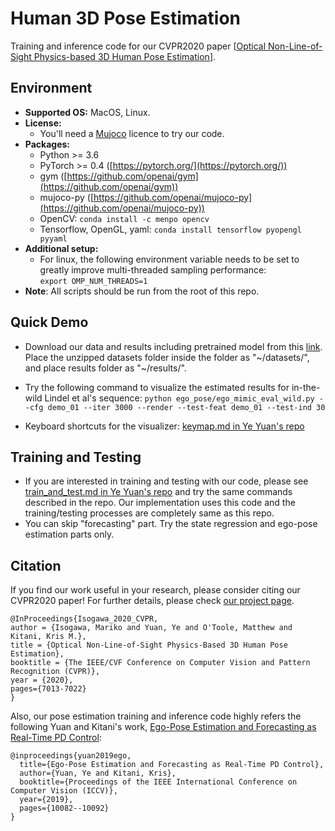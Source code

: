 # Human 3D Pose Estimation
Training and inference code for our CVPR2020 paper [[Optical Non-Line-of-Sight Physics-based 3D Human Pose Estimation](https://marikoisogawa.github.io/project/nlos_pose.html)].


## Environment

* **Supported OS:** MacOS, Linux.
* **License:**
  * You'll need a [Mujoco](http://www.mujoco.org/) licence to try our code.
* **Packages:**
  * Python >= 3.6
  * PyTorch >= 0.4 ([https://pytorch.org/](https://pytorch.org/))
  * gym ([https://github.com/openai/gym](https://github.com/openai/gym))
  * mujoco-py ([https://github.com/openai/mujoco-py](https://github.com/openai/mujoco-py))
  * OpenCV: ```conda install -c menpo opencv```
  * Tensorflow, OpenGL, yaml:
    ```conda install tensorflow pyopengl pyyaml```
* **Additional setup:**
  * For linux, the following environment variable needs to be set to greatly improve multi-threaded sampling performance:  
    ```export OMP_NUM_THREADS=1```
* **Note**: All scripts should be run from the root of this repo.


## Quick Demo

* Download our data and results including pretrained model from this [link](https://drive.google.com/file/d/1VA6NLOH8UpfzIxpXTxKiVw4C2jBOhsgM/view?usp=sharing). Place the unzipped datasets folder inside the folder as "~/datasets/", and place results folder as "~/results/".

* Try the following command to visualize the estimated results for in-the-wild Lindel et al's sequence:
```python ego_pose/ego_mimic_eval_wild.py --cfg demo_01 --iter 3000 --render --test-feat demo_01 --test-ind 30```

* Keyboard shortcuts for the visualizer: [keymap.md in Ye Yuan's repo](https://github.com/Khrylx/EgoPose/blob/master/docs/keymap.md)



## Training and Testing

* If you are interested in training and testing with our code, please see [train_and_test.md in Ye Yuan's repo](https://github.com/Khrylx/EgoPose/blob/master/docs/train_and_test.md) and try the same commands described in the repo. Our implementation uses this code and the training/testing processes are completely same as this repo.
* You can skip "forecasting" part. Try the state regression and ego-pose estimation parts only.

## Citation

If you find our work useful in your research, please consider citing our CVPR2020 paper! For further details, please check [our project page](https://marikoisogawa.github.io/project/nlos_pose.html).

```
@InProceedings{Isogawa_2020_CVPR,
author = {Isogawa, Mariko and Yuan, Ye and O'Toole, Matthew and Kitani, Kris M.},
title = {Optical Non-Line-of-Sight Physics-Based 3D Human Pose Estimation},
booktitle = {The IEEE/CVF Conference on Computer Vision and Pattern Recognition (CVPR)},
year = {2020},
pages={7013-7022}
}
```

Also, our pose estimation training and inference code highly refers the following Yuan and Kitani's work, [Ego-Pose Estimation and Forecasting as Real-Time PD Control](https://www.ye-yuan.com/ego-pose):
```
@inproceedings{yuan2019ego,
  title={Ego-Pose Estimation and Forecasting as Real-Time PD Control},
  author={Yuan, Ye and Kitani, Kris},
  booktitle={Proceedings of the IEEE International Conference on Computer Vision (ICCV)},
  year={2019},
  pages={10082--10092}
}
```